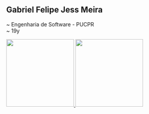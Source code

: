 ## Gabriel Felipe Jess Meira
~ Engenharia de Software - PUCPR <br>
~ 19y
 <div>
  <a href="https://github.com/gabrielfjmeira">
  <img height="180em"src="https://github-readme-stats.vercel.app/api?username=gabrielfjmeira&show_icons=true&theme=tokyonight&include_all_commits=true&count_private=true"/>
  <img height="180em" src="https://github-readme-stats.vercel.app/api/top-langs/?username=gabrielfjmeira&layout=compact&langs_count=16&theme=tokyonight"/>
</div>
